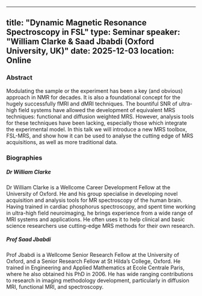 ---
title: "Dynamic Magnetic Resonance Spectroscopy in FSL"
type: Seminar
speaker: "William Clarke & Saad Jbabdi (Oxford University, UK)"
date: 2025-12-03
location: Online
----

### Abstract

Modulating the sample or the experiment has been a key (and obvious) approach in NMR for
decades. It is also a foundational concept for the hugely successfully fMRI and dMRI
techniques. The bountiful SNR of ultra-high field systems have allowed the development of
equivalent MRS techniques: functional and diffusion weighted MRS. However, analysis tools
for these techniques have been lacking, especially those which integrate the experimental
model. In this talk we will introduce a new MRS toolbox, FSL-MRS, and show how it can be
used to analyse the cutting edge of MRS acquisitions, as well as more traditional data.

### Biographies

##### Dr William Clarke

Dr William Clarke is a Wellcome Career Development Fellow at the University of Oxford.
He and his group specialise in developing novel acquisition and analysis tools for MR
spectroscopy of the human brain. Having trained in cardiac phosphorus spectroscopy,
and spent time working in ultra-high field neuroimaging, he brings experience from a wide
range of MRI systems and applications. He often uses it to help clinical and basic science
researchers use cutting-edge MRS methods for their own research.


##### Prof Saad Jbabdi

Prof Jbabdi is a Wellcome Senior Research Fellow at the University of Oxford, and a Senior
Research Fellow at St Hilda’s College, Oxford. He trained in Engineering and Applied
Mathematics at Ecole Centrale Paris, where he also obtained his PhD in 2006. He has
wide ranging contributions to research in imaging methodology development, particularly
in diffusion MRI, functional MRI, and spectroscopy.